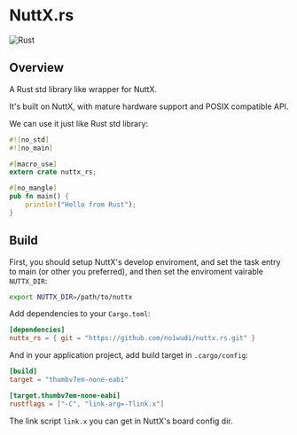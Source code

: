 # NuttX.rs

![Rust](https://github.com/no1wudi/nuttx.rs/workflows/Rust/badge.svg)

## Overview

A Rust std library like wrapper for NuttX.

It's built on NuttX, with mature hardware support and POSIX compatible API.

We can use it just like Rust std library:
```rust
#![no_std]
#![no_main]

#[macro_use]
extern crate nuttx_rs;

#[no_mangle]
pub fn main() {
    println!("Hello from Rust");
}

```

## Build

First, you should setup NuttX's develop enviroment, and set the task entry to
main (or other you preferred), and then set the enviroment vairable `NUTTX_DIR`:
```bash
export NUTTX_DIR=/path/to/nuttx
```

Add dependencies to your `Cargo.toml`:
```toml
[dependencies]
nuttx_rs = { git = "https://github.com/no1wudi/nuttx.rs.git" }
```

And in your application project, add build target in `.cargo/config`:
```toml
[build]
target = "thumbv7em-none-eabi"

[target.thumbv7em-none-eabi]
rustflags = ["-C", "link-arg=-Tlink.x"]
```

The link script `link.x` you can get in NuttX's board config dir.
